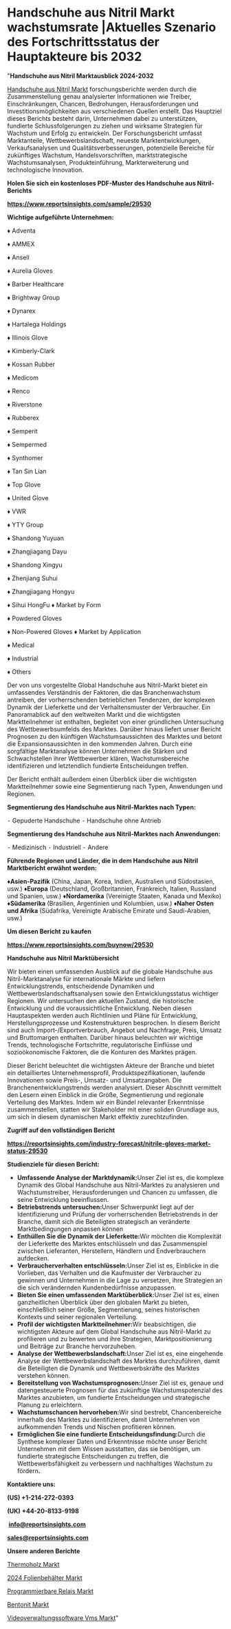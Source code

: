 # Handschuhe aus Nitril Markt wachstumsrate |Aktuelles Szenario des Fortschrittsstatus der Hauptakteure bis 2032

"<strong><b>Handschuhe aus Nitril Marktausblick 2024-2032</b></strong>

<a href=https://www.reportsinsights.com/sample/29530>Handschuhe aus Nitril Markt</a> forschungsberichte werden durch die Zusammenstellung genau analysierter Informationen wie Treiber, Einschränkungen, Chancen, Bedrohungen, Herausforderungen und Investitionsmöglichkeiten aus verschiedenen Quellen erstellt. Das Hauptziel dieses Berichts besteht darin, Unternehmen dabei zu unterstützen, fundierte Schlussfolgerungen zu ziehen und wirksame Strategien für Wachstum und Erfolg zu entwickeln. Der Forschungsbericht umfasst Marktanteile, Wettbewerbslandschaft, neueste Marktentwicklungen, Verkaufsanalysen und Qualitätsverbesserungen, potenzielle Bereiche für zukünftiges Wachstum, Handelsvorschriften, marktstrategische Wachstumsanalysen, Produkteinführung, Markterweiterung und technologische Innovation.

<strong><b>Holen Sie sich ein kostenloses PDF-Muster des Handschuhe aus Nitril-Berichts</b></strong>

<a href=https://www.reportsinsights.com/sample/29530><strong><u>https://www.reportsinsights.com/sample/29530</u></strong></a>

<strong>Wichtige aufgeführte Unternehmen:</strong>

♦ Adventa

♦ AMMEX

♦ Ansell

♦ Aurelia Gloves

♦ Barber Healthcare

♦ Brightway Group

♦ Dynarex

♦ Hartalega Holdings

♦ Illinois Glove

♦ Kimberly-Clark

♦ Kossan Rubber

♦ Medicom

♦ Renco

♦ Riverstone

♦ Rubberex

♦ Semperit

♦ Sempermed

♦ Synthomer

♦ Tan Sin Lian

♦ Top Glove

♦ United Glove

♦ VWR

♦ YTY Group

♦ Shandong Yuyuan

♦ Zhangjiagang Dayu

♦ Shandong Xingyu

♦ Zhenjiang Suhui

♦ Zhangjiagang Hongyu

♦ Sihui HongFu
♦ Market by Form

♦ Powdered Gloves

♦ Non-Powered Gloves
♦ Market by Application

♦ Medical

♦ Industrial

♦ Others

Der von uns vorgestellte Global Handschuhe aus Nitril-Markt bietet ein umfassendes Verständnis der Faktoren, die das Branchenwachstum antreiben, der vorherrschenden betrieblichen Tendenzen, der komplexen Dynamik der Lieferkette und der Verhaltensmuster der Verbraucher. Ein Panoramablick auf den weltweiten Markt und die wichtigsten Marktteilnehmer ist enthalten, begleitet von einer gründlichen Untersuchung des Wettbewerbsumfelds des Marktes. Darüber hinaus liefert unser Bericht Prognosen zu den künftigen Wachstumsaussichten des Marktes und betont die Expansionsaussichten in den kommenden Jahren. Durch eine sorgfältige Marktanalyse können Unternehmen die Stärken und Schwachstellen ihrer Wettbewerber klären, Wachstumsbereiche identifizieren und letztendlich fundierte Entscheidungen treffen.

Der Bericht enthält außerdem einen Überblick über die wichtigsten Marktteilnehmer sowie eine Segmentierung nach Typen, Anwendungen und Regionen.

<strong>Segmentierung des Handschuhe aus Nitril-Marktes nach Typen:</strong>

⁃ Gepuderte Handschuhe
⁃ Handschuhe ohne Antrieb

<strong>Segmentierung des Handschuhe aus Nitril-Marktes nach Anwendungen:</strong>

⁃ Medizinisch
⁃ Industriell
⁃ Andere

<strong><b>Führende Regionen und Länder, die in dem Handschuhe aus Nitril Marktbericht erwähnt werden:</b></strong>

<strong><b>♦Asien-Pazifik</b></strong> (China, Japan, Korea, Indien, Australien und Südostasien, usw.)
<strong><b>♦Europa</b></strong> (Deutschland, Großbritannien, Frankreich, Italien, Russland und Spanien, usw.)
♦<strong><b>Nordamerika</b></strong> (Vereinigte Staaten, Kanada und Mexiko)
<strong><b>♦Südamerika</b></strong> (Brasilien, Argentinien und Kolumbien, usw.)
<strong><b>♦Naher Osten und Afrika</b></strong> (Südafrika, Vereinigte Arabische Emirate und Saudi-Arabien, usw.)

<strong>Um diesen Bericht zu kaufen</strong>

<a href=https://www.reportsinsights.com/buynow/29530><strong><u>https://www.reportsinsights.com/buynow/29530</u></strong></a>

<strong>Handschuhe aus Nitril Marktübersicht</strong>

Wir bieten einen umfassenden Ausblick auf die globale Handschuhe aus Nitril-Marktanalyse für internationale Märkte und liefern Entwicklungstrends, entscheidende Dynamiken und Wettbewerbslandschaftsanalysen sowie den Entwicklungsstatus wichtiger Regionen. Wir untersuchen den aktuellen Zustand, die historische Entwicklung und die voraussichtliche Entwicklung. Neben diesen Hauptaspekten werden auch Richtlinien und Pläne für Entwicklung, Herstellungsprozesse und Kostenstrukturen besprochen. In diesem Bericht sind auch Import-/Exportverbrauch, Angebot und Nachfrage, Preis, Umsatz und Bruttomargen enthalten. Darüber hinaus beleuchten wir wichtige Trends, technologische Fortschritte, regulatorische Einflüsse und sozioökonomische Faktoren, die die Konturen des Marktes prägen.

Dieser Bericht beleuchtet die wichtigsten Akteure der Branche und bietet ein detailliertes Unternehmensprofil, Produktspezifikationen, laufende Innovationen sowie Preis-, Umsatz- und Umsatzangaben. Die Branchenentwicklungstrends werden analysiert. Dieser Abschnitt vermittelt den Lesern einen Einblick in die Größe, Segmentierung und regionale Verteilung des Marktes. Indem wir ein Bündel relevanter Erkenntnisse zusammenstellen, statten wir Stakeholder mit einer soliden Grundlage aus, um sich in diesem dynamischen Markt effektiv zurechtzufinden.

<strong>Zugriff auf den vollständigen Bericht</strong>

<a href=https://reportsinsights.com/industry-forecast/nitrile-gloves-market-status-29530><strong>https://reportsinsights.com/industry-forecast/nitrile-gloves-market-status-29530</strong></a>

<strong>Studienziele für diesen Bericht:</strong>
<ul>
  <li><strong>Umfassende Analyse der Marktdynamik:</strong>Unser Ziel ist es, die komplexe Dynamik des Global Handschuhe aus Nitril-Marktes zu analysieren und Wachstumstreiber, Herausforderungen und Chancen zu umfassen, die seine Entwicklung beeinflussen.</li>
  <li><strong>Betriebstrends untersuchen:</strong>Unser Schwerpunkt liegt auf der Identifizierung und Prüfung der vorherrschenden Betriebstrends in der Branche, damit sich die Beteiligten strategisch an veränderte Marktbedingungen anpassen können</li>
  <li><strong>Enthüllen Sie die Dynamik der Lieferkette:</strong>Wir möchten die Komplexität der Lieferkette des Marktes entschlüsseln und das Zusammenspiel zwischen Lieferanten, Herstellern, Händlern und Endverbrauchern aufdecken.</li>
  <li><strong>Verbraucherverhalten entschlüsseln:</strong>Unser Ziel ist es, Einblicke in die Vorlieben, das Verhalten und die Kaufmuster der Verbraucher zu gewinnen und Unternehmen in die Lage zu versetzen, ihre Strategien an die sich verändernden Kundenbedürfnisse anzupassen.</li>
  <li><strong>Bieten Sie einen umfassenden Marktüberblick:</strong>Unser Ziel ist es, einen ganzheitlichen Überblick über den globalen Markt zu bieten, einschließlich seiner Größe, Segmentierung, seines historischen Kontexts und seiner regionalen Verteilung.</li>
  <li><strong>Profil der wichtigsten Marktteilnehmer:</strong>Wir beabsichtigen, die wichtigsten Akteure auf dem Global Handschuhe aus Nitril-Markt zu profilieren und zu bewerten und ihre Strategien, Marktpositionierung und Beiträge zur Branche hervorzuheben.</li>
  <li><strong>Analyse der Wettbewerbslandschaft:</strong>Unser Ziel ist es, eine eingehende Analyse der Wettbewerbslandschaft des Marktes durchzuführen, damit die Beteiligten die Dynamik und Wettbewerbskräfte des Marktes verstehen können.</li>
  <li><strong>Bereitstellung von Wachstumsprognosen:</strong>Unser Ziel ist es, genaue und datengesteuerte Prognosen für das zukünftige Wachstumspotenzial des Marktes anzubieten, um fundierte Entscheidungen und strategische Planung zu erleichtern.</li>
  <li><strong>Wachstumschancen hervorheben:</strong>Wir sind bestrebt, Chancenbereiche innerhalb des Marktes zu identifizieren, damit Unternehmen von aufkommenden Trends und Nischen profitieren können.</li>
  <li><strong>Ermöglichen Sie eine fundierte Entscheidungsfindung:</strong>Durch die Synthese komplexer Daten und Erkenntnisse möchte unser Bericht Unternehmen mit dem Wissen ausstatten, das sie benötigen, um fundierte strategische Entscheidungen zu treffen, die Wettbewerbsfähigkeit zu verbessern und nachhaltiges Wachstum zu fördern<strong>.</strong></li>
</ul>
<strong>Kontaktiere uns:</strong>

<strong>(US) +1-214-272-0393</strong>

<strong>(UK) +44-20-8133-9198</strong>

<strong> </strong><a href=info@reportsinsights.com><strong><u>info@reportsinsights.com</u></strong></a>

<a href=sales@reportsinsights.com><strong><u>sales@reportsinsights.com</u></strong></a>

<strong>Unsere anderen Berichte</strong>

<a href=https://de.linkedin.com/pulse/thermoholz-markt-strategie-zur-gesch%C3%A4ftsexpansion-6fbif/>Thermoholz Markt</a>

<a href=https://de.linkedin.com/pulse/2024-folienbehälter-markt-wichtigste-kundensegmente-zjtyf/>2024 Folienbehälter Markt</a>

<a href=https://de.linkedin.com/pulse/programmierbare-relais-markt-bis-2030-tiefere>Programmierbare Relais Markt</a>

<a href=https://de.linkedin.com/pulse/bentonit-markt-zuk%C3%BCnftige-wachstumsaussichten/>Bentonit Markt</a>

<a href=https://de.linkedin.com/pulse/videoverwaltungssoftware-vms-markt-2023-ausblick-auf-dnpdc/>Videoverwaltungssoftware Vms Markt</a>"
